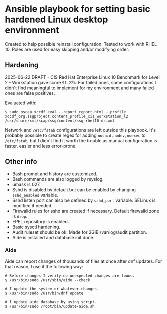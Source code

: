 # Ansible playbook for setting basic hardened Linux desktop environment
Created to help possible reinstall configuration. Tested to work with RHEL 10. Roles are used for easy skipping and/or modifying order.

## Hardening
2025-06-22 DRAFT - CIS Red Hat Enterprise Linux 10 Benchmark for Level 2 - Workstation gave score `91.22%`. For failed ones, some configurations I didn't find meaningful to implement for my environment and many failed ones are false positives.

Evaluated with:
```
$ sudo oscap xccdf eval --report report.html --profile xccdf_org.ssgproject.content_profile_cis_workstation_l2 /usr/share/xml/scap/ssg/content/ssg-rhel10-ds.xml
```

Network and `/etc/fstab` configurations are left outside this playbook. It's probably possible to create regex for adding `nosuid,nodev,noexec` to `/etc/fstab`, but I didn't find it worth the trouble as manual configuration is faster, easier and less error-prone.

## Other info
* Bash prompt and history are customized.
* Bash commands are also logged by rsyslog.
* umask is 027.
* Sshd is disabled by default but can be enabled by changing `sshd_enabled` variable.
* Sshd listen port can also be defined by `sshd_port` variable. SELinux is modified if needed.
* Firewalld rules for sshd are created if necessary. Default firewalld zone is `drop`.
* EPEL repository is enabled.
* Basic sysctl hardening.
* Audit ruleset should be ok. Made for 2GiB /var/log/audit partition.
* Aide is installed and database init done.

### Aide
Aide can report changes of thousands of files at once after dnf updates. For that reason, I use it the following way:
```
# Before changes I verify no unexpected changes are found.
$ /usr/bin/sudo /usr/sbin/aide --check

# I update the system or whatever changes.
$ /usr/bin/sudo /usr/bin/dnf update

# I update aide database by using script.
$ /usr/bin/sudo /root/bin/update-aide.sh
```

